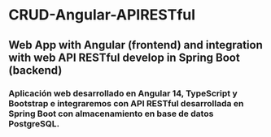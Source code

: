 # CRUD-Angular-APIRESTful
## Web App with Angular (frontend) and integration with web API RESTful develop in Spring Boot (backend)
### Aplicación web desarrollado en Angular 14, TypeScript y Bootstrap e integraremos con API RESTful desarrollada en Spring Boot con almacenamiento en base de datos PostgreSQL.
